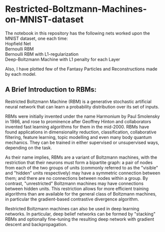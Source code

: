 # Restricted-Boltzmann-Machines-on-MNIST-dataset

The notebook in this repository has the following nets worked upon the MNIST dataset, one each time:\
Hopfield Net\
Bernoulli RBM\
Bernoulli RBM with L1-regularization\
Deep-Boltzmann Machine with L1 penalty for each Layer

Also, I have plotted few of the Fantasy Particles and Reconstructions made by each model.

## A Brief Introduction to RBMs:

Restricted Boltzmann Machine (RBM) is a generative stochastic artificial neural network that can learn a probability distribution over its set of inputs.

RBMs were initially invented under the name Harmonium by Paul Smolensky in 1986, and rose to prominence after Geoffrey Hinton and collaborators invented fast learning algorithms for them in the mid-2000. RBMs have found applications in dimensionality reduction, classification, collaborative filtering, feature learning, topic modelling and even many body quantum mechanics. They can be trained in either supervised or unsupervised ways, depending on the task.

As their name implies, RBMs are a variant of Boltzmann machines, with the restriction that their neurons must form a bipartite graph: a pair of nodes from each of the two groups of units (commonly referred to as the "visible" and "hidden" units respectively) may have a symmetric connection between them; and there are no connections between nodes within a group. By contrast, "unrestricted" Boltzmann machines may have connections between hidden units. This restriction allows for more efficient training algorithms than are available for the general class of Boltzmann machines, in particular the gradient-based contrastive divergence algorithm.

Restricted Boltzmann machines can also be used in deep learning networks. In particular, deep belief networks can be formed by "stacking" RBMs and optionally fine-tuning the resulting deep network with gradient descent and backpropagation.
